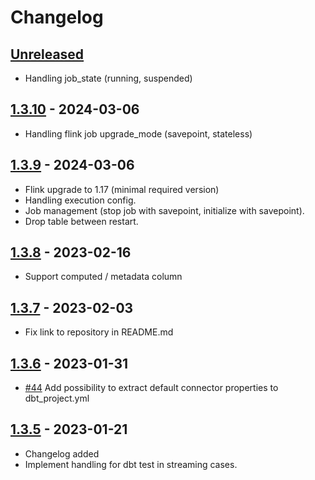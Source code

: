 # Changelog

## [Unreleased]

-   Handling job_state (running, suspended)

## [1.3.10] - 2024-03-06

-   Handling flink job upgrade_mode (savepoint, stateless)

## [1.3.9] - 2024-03-06

-   Flink upgrade to 1.17 (minimal required version)
-   Handling execution config.
-   Job management (stop job with savepoint, initialize with savepoint).
-   Drop table between restart.

## [1.3.8] - 2023-02-16

-   Support computed / metadata column

## [1.3.7] - 2023-02-03

-   Fix link to repository in README.md

## [1.3.6] - 2023-01-31

-   [#44](https://github.com/getindata/dbt-flink-adapter/issues/44) Add possibility to extract default connector properties to dbt_project.yml

## [1.3.5] - 2023-01-21

-   Changelog added
-   Implement handling for dbt test in streaming cases.

[Unreleased]: https://github.com/getindata/dbt-flink-adapter/compare/1.3.10...HEAD

[1.3.10]: https://github.com/getindata/dbt-flink-adapter/compare/1.3.9...1.3.10

[1.3.9]: https://github.com/getindata/dbt-flink-adapter/compare/1.3.8...1.3.9

[1.3.8]: https://github.com/getindata/dbt-flink-adapter/compare/1.3.7...1.3.8

[1.3.7]: https://github.com/getindata/dbt-flink-adapter/compare/1.3.6...1.3.7

[1.3.6]: https://github.com/getindata/dbt-flink-adapter/compare/1.3.5...1.3.6

[1.3.5]: https://github.com/getindata/dbt-flink-adapter/compare/ddca7b02225a4ecc774e36e3e002fb74544b28f3...1.3.5
